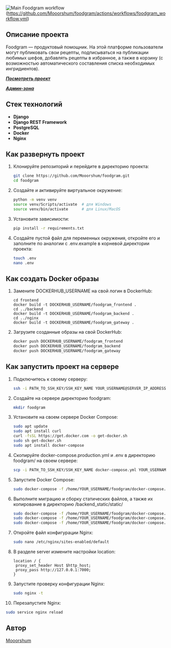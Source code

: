 ![Main Foodgram workflow](https://github.com/Mooorshum/foodgram/actions/workflows/foodgram_workflow.yml/badge.svg)(https://github.com/Mooorshum/foodgram/actions/workflows/foodgram_workflow.yml)

## Описание проекта

Foodgram — продуктовый помощник. На этой платформе пользователи могут публиковать свои рецепты, подписываться на публикации любимых шефов, добавлять рецепты в избранное, а также в корзину (с возможностью автоматического составления списка необходимых ингридиентов).

**_[Посмотреть проект](https://foodgrammmm.zapto.org/)_**

**_[Админ-зона](https://foodgrammmm.zapto.org/admin/)_**

## Стек технологий

- **Django**
- **Django REST Framework**
- **PostgreSQL**
- **Docker**
- **Nginx**

## Как развернуть проект

1. Клонируйте репозиторий и перейдите в директорию проекта:

   ```bash
   git clone https://github.com/Mooorshum/foodgram.git
   cd foodgram
   ```

2. Создайте и активируйте виртуальное окружение:

   ```bash
   python -m venv venv
   source venv/Scripts/activate  # для Windows
   source venv/bin/activate      # для Linux/MacOS
   ```

3. Установите зависимости:

   ```bash
   pip install -r requirements.txt
   ```

4. Создайте пустой файл для переменных окружения, откройте его и заполните по аналогии с .env.example в корневой директории проекта:

   ```bash
   touch .env
   nano .env
   ```

## Как создать Docker образы

1. Замените DOCKERHUB_USERNAME на свой логин в DockerHub:

   ```
   cd frontend
   docker build -t DOCKERHUB_USERNAME/foodgram_frontend .
   cd ../backend
   docker build -t DOCKERHUB_USERNAME/foodgram_backend .
   cd ../nginx
   docker build -t DOCKERHUB_USERNAME/foodgram_gateway .
   ```

2. Загрузите созданные образы на свой DockerHub:

   ```bash
   docker push DOCKERHUB_USERNAME/foodgram_frontend
   docker push DOCKERHUB_USERNAME/foodgram_backend
   docker push DOCKERHUB_USERNAME/foodgram_gateway
   ```

## Как запустить проект на сервере
 
1. Подключитесь к своему серверу:

   ```bash
   ssh -i PATH_TO_SSH_KEY/SSH_KEY_NAME YOUR_USERNAME@SERVER_IP_ADDRESS 
   ```

2. Создайте на сервере директорию foodgram:

   ```bash
   mkdir foodgram 
   ```

3. Установите на своем сервере Docker Compose:

   ```bash
   sudo apt update
   sudo apt install curl
   curl -fsSL https://get.docker.com -o get-docker.sh
   sudo sh get-docker.sh
   sudo apt install docker-compose
   ```

4. Скопируйте docker-compose.production.yml и .env в директорию foodgram/ на своем сервере:
   ```bash
   scp -i PATH_TO_SSH_KEY/SSH_KEY_NAME docker-compose.yml YOUR_USERNAME@SERVER_IP_ADDRESS:/home/YOUR_USERNAME/foodgram/docker-compose.yml
   ```

5. Запустите Docker Compose:

   ```bash
   sudo docker-compose -f /home/YOUR_USERNAME/foodgram/docker-compose.yml up -d
   ```

6. Выполните миграцию и сборку статических файлов, а также их копирование в директорию /backend_static/static/

   ```bash
   sudo docker-compose -f /home/YOUR_USERNAME/foodgram/docker-compose.yml exec backend python manage.py migrate
   sudo docker-compose -f /home/YOUR_USERNAME/foodgram/docker-compose.yml exec backend python manage.py collectstatic
   sudo docker-compose -f /home/YOUR_USERNAME/foodgram/docker-compose.yml exec backend cp -r /app/collected_static/. /backend_static/static/
   ```

7. Откройте файл конфигурации Nginx:

   ```bash
   sudo nano /etc/nginx/sites-enabled/default
   ```

8. В разделе server измените настройки location:

   ```
   location / {
    proxy_set_header Host $http_host;
    proxy_pass http://127.0.0.1:7000;
   }
   ```

9. Запустите проверку конфигурации Nginx:

   ```bash
   sudo nginx -t
   ```

10. Перезапустите Nginx:

   ```bash
   sudo service nginx reload
   ```

## Автор

[Mooorshum](https://github.com/Mooorshum)
